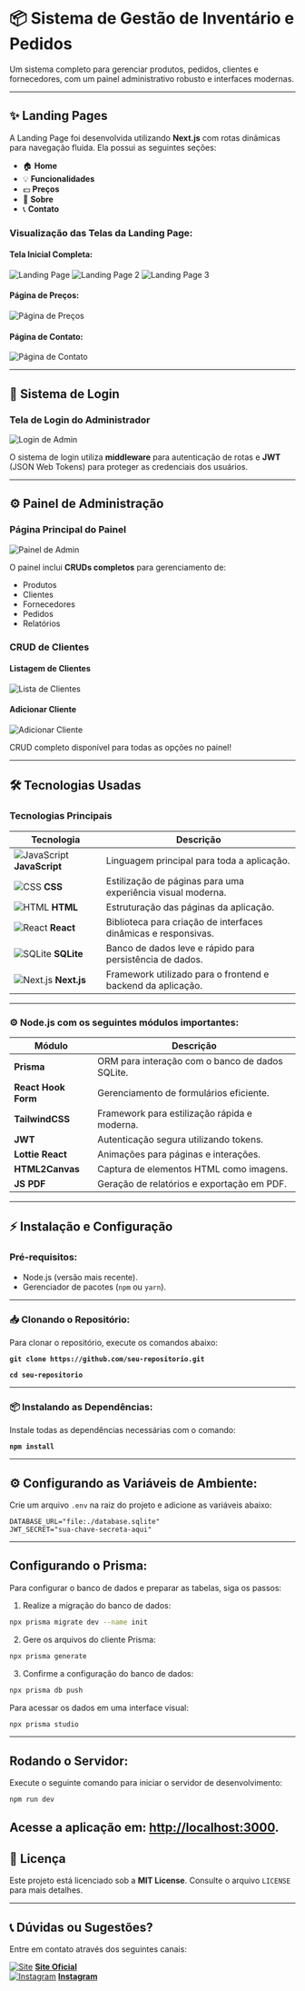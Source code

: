 # 📦 Sistema de Gestão de Inventário e Pedidos

Um sistema completo para gerenciar produtos, pedidos, clientes e fornecedores, com um painel administrativo robusto e interfaces modernas.

---

## ✨ Landing Pages

A Landing Page foi desenvolvida utilizando **Next.js** com rotas dinâmicas para navegação fluida. Ela possui as seguintes seções:

- 🏠 **Home**
- 💡 **Funcionalidades**
- 💵 **Preços**
- 📖 **Sobre**
- 📞 **Contato**

### Visualização das Telas da Landing Page:

#### Tela Inicial Completa:
![Landing Page](https://i.imgur.com/4wjXZ7H.png)
![Landing Page 2](https://i.imgur.com/ERHieq7.png)
![Landing Page 3](https://i.imgur.com/5qaDVWo.png)

#### Página de Preços:
![Página de Preços](https://i.imgur.com/1y8sERB.png)

#### Página de Contato:
![Página de Contato](https://i.imgur.com/22ToxVz.png)

---

## 🔐 Sistema de Login

### Tela de Login do Administrador
![Login de Admin](https://i.imgur.com/lOFe6kJ.png)

O sistema de login utiliza **middleware** para autenticação de rotas e **JWT** (JSON Web Tokens) para proteger as credenciais dos usuários.

---

## ⚙️ Painel de Administração

### Página Principal do Painel
![Painel de Admin](https://i.imgur.com/7RkFvkd.png)

O painel inclui **CRUDs completos** para gerenciamento de:

- Produtos
- Clientes
- Fornecedores
- Pedidos
- Relatórios

### CRUD de Clientes
#### Listagem de Clientes
![Lista de Clientes](https://i.imgur.com/T68vCVu.png)

#### Adicionar Cliente
![Adicionar Cliente](https://i.imgur.com/T4VgNZL.png)

CRUD completo disponível para todas as opções no painel!

---

## 🛠️ Tecnologias Usadas

### Tecnologias Principais

| Tecnologia                                                                 | Descrição                                                      |
|---------------------------------------------------------------------------|----------------------------------------------------------------|
| ![JavaScript](https://img.icons8.com/color/48/000000/javascript.png) **JavaScript** | Linguagem principal para toda a aplicação.                   |
| ![CSS](https://img.icons8.com/color/48/000000/css3.png) **CSS**            | Estilização de páginas para uma experiência visual moderna.   |
| ![HTML](https://img.icons8.com/color/48/000000/html-5.png) **HTML**       | Estruturação das páginas da aplicação.                        |
| ![React](https://img.icons8.com/color/48/000000/react-native.png) **React**| Biblioteca para criação de interfaces dinâmicas e responsivas.|
| ![SQLite](https://img.icons8.com/color/48/000000/sql.png) **SQLite**       | Banco de dados leve e rápido para persistência de dados.      |
| ![Next.js](https://img.icons8.com/color/48/000000/nextjs.png) **Next.js** | Framework utilizado para o frontend e backend da aplicação.   |

---

### ⚙️ **Node.js** com os seguintes módulos importantes:

| Módulo              | Descrição                                          |
|---------------------|--------------------------------------------------|
| **Prisma**          | ORM para interação com o banco de dados SQLite. |
| **React Hook Form** | Gerenciamento de formulários eficiente.         |
| **TailwindCSS**     | Framework para estilização rápida e moderna.    |
| **JWT**             | Autenticação segura utilizando tokens.          |
| **Lottie React**    | Animações para páginas e interações.            |
| **HTML2Canvas**     | Captura de elementos HTML como imagens.         |
| **JS PDF**          | Geração de relatórios e exportação em PDF.      |

---

## ⚡️ Instalação e Configuração

### Pré-requisitos:
- Node.js (versão mais recente).
- Gerenciador de pacotes (`npm` ou `yarn`).

---

### 📥 Clonando o Repositório:
Para clonar o repositório, execute os comandos abaixo:

**`git clone https://github.com/seu-repositorio.git`**

**`cd seu-repositorio`**

---

### 📦 Instalando as Dependências:
Instale todas as dependências necessárias com o comando:

**`npm install`**

---

## ⚙️ Configurando as Variáveis de Ambiente:
Crie um arquivo `.env` na raiz do projeto e adicione as variáveis abaixo:

```env
DATABASE_URL="file:./database.sqlite"
JWT_SECRET="sua-chave-secreta-aqui"

```

---
## Configurando o Prisma:
Para configurar o banco de dados e preparar as tabelas, siga os passos:
1. Realize a migração do banco de dados:
 ```bash
 npx prisma migrate dev --name init
 ```
2. Gere os arquivos do cliente Prisma:
 ```bash
 npx prisma generate
 ```
3. Confirme a configuração do banco de dados:
 ```bash
 npx prisma db push
 ```
Para acessar os dados em uma interface visual:
```bash
npx prisma studio
```
---
## Rodando o Servidor:
Execute o seguinte comando para iniciar o servidor de desenvolvimento:
```bash
npm run dev
```
Acesse a aplicação em: [http://localhost:3000](http://localhost:3000).
---

## 📜 Licença
Este projeto está licenciado sob a **MIT License**. Consulte o arquivo `LICENSE` para mais detalhes.

---

## 📞 Dúvidas ou Sugestões?

Entre em contato através dos seguintes canais:

[![Site](https://img.icons8.com/ios/50/000000/domain.png)](https://www.gabrieldagostim.com) **[Site Oficial](https://www.gabrieldagostim.com)**  
[![Instagram](https://img.icons8.com/color/48/000000/instagram-new--v1.png)](https://instagram.com/gabriel_dagostim) **[Instagram](https://instagram.com/gabriel_dagostim)**
